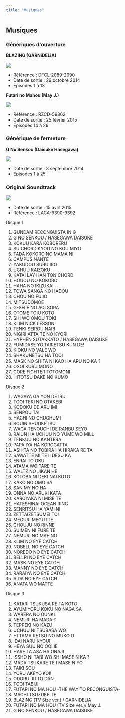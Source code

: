 ```yaml
---
title: "Musiques"
---
```


Musiques
--------


### Génériques d'ouverture


**BLAZING (GARNiDELiA)**


![](/images/stories/saga/gnoreconguista/musiques/op1.jpg)


* Référence : DFCL-2089-2090
* Date de sortie : 29 octobre 2014
* Episodes 1 à 13


**Futari no Mahou (May J.)**


**![](/images/stories/saga/gnoreconguista/musiques/op2.jpg)**


* Référence : RZCD-59862
* Date de sortie : 25 février 2015
* Episodes 14 à 26


### Générique de fermeture


**G No Senkou (Daisuke Hasegawa)**


![](/images/stories/saga/gnoreconguista/musiques/ed.jpg)


* Date de sortie : 3 septembre 2014
* Episodes 1 à 25


### Original Soundtrack


![](/images/stories/saga/gnoreconguista/musiques/ost.jpg)


* Date de sortie : 15 avril 2015
* Référence : LACA-9390-9392


Disque 1


1. GUNDAM RECONGUISTA IN G
2. G NO SENKOU / HASEGAWA DAISUKE
3. KOKUU KARA KOBORERU
4. SU CHORD KYOU NO KOU MIYO
5. TADA KOKORO NO MAMA NI
6. CAMPUS NANTE
7. YAKUDOU SURU IRO
8. UCHUU KAIZOKU
9. KATAI LAY HAN TON CHORD
10. HOUOU NO KOKORO
11. HAHA NO IKIZUKAI
12. TOWA SANGA NO HADOU
13. CHOU NO FUJO
14. MITSUDOMOE
15. G-SELF NO AOI SORA
16. OTOME TOIU KOTO
17. SHI WO OMOU TOKI
18. KLIM NICK LESSON
19. TENKI SEIROU NARI
20. NIGIRI ATTA TE NO KYORI
21. HYPHEN SUTAKKATO / HASEGAWA DAISUKE
22. FUMIDASE YO.TAIRETSU KUN DE!
23. KIOKU NO VALE WO
24. SHAKUNETSU HA TOOI
25. MASK NO SHITA NI KAO HA ARU NO KA ?
26. OSOI KURU MONO
27. CORE FIGHTER TOTOMONI
28. HITOTSU DAKE NO KUMO


Disque 2


1. WAGAYA GA YON DE IRU
2. TOOI TEKI NO OTAKEBI
3. KODOKU DE ARU IMI
4. SENPOU TAI
5. HACHI NO CHUCHUMI
6. SOUIN SHUUKETSU
7. WAGA TENOUCHI DE RANBU SEYO
8. RAIUN HA UCHUU NO YUME WO MILL
9. TENKUU NO KANTERA
10. PAPA IYA HA KOROGATTA
11. ASHITA NO TOBIRA HA HIRAKA RE TA
12. SAWATTE MI TE II DESU KA
13. ENRAI TO OKU
14. ATAMA WO TARE TE
15. WALTZ NO JIKAN HE
16. KOTOBA NI DEKI NAI KOTO
17. KAKO NO OMO SA
18. SAN MY NO HA
19. ONNA NO ARUKI KATA
20. KAROYAKA NI MISE TE
21. HATESHINAI OCEAN RING
22. SENRITSU HA YAMI NI
23. ZETTAIZETSUMEI TO!
24. MEGURI MEGUTTE
25. CHOUJU NO RINNE
26. SUIMEN NI FURE TE
27. NEMURI NO MAE NO
28. KLIM NO EYE CATCH
29. NOBELL NO EYE CATCH
30. NOREDO NO EYE CATCH
31. BELLRI NO EYE CATCH
32. MASK NO EYE CATCH
33. MANNY NO EYE CATCH
34. RARAIYA NO EYE CATCH
35. AIDA NO EYE CATCH
36. ANATA WO MATTE


Disque 3


1. KATARI TSUKUSA RE TA KOTO
2. AYUMIYORU KOKU NO NAGA SA
3. WARERA NO GUNKI
4. NEMURI HA MADA ?
5. TEPPEKI NO KAZU
6. UCHUU NI TSUBASA WO
7. HI TAMA RETSU NO MUKO U
8. IDAI NARU KYOUI
9. HEYA SUU NO OOI IE
10. HARE TA ASA HA ONAJI
11. ISSHO NI TABI WO SHI MASE N KA ?
12. MADA TSUKARE TE I MASE N YO
13. TAIKI SOU
14. YORU AKEYO.KOI!
15. ODORU JITTO DAN
16. TOOI TABIJI
17. FUTARI NO MA HOU -THE WAY TO RECONGUISTA-
18. MACHI TSUZUKE TE
19. BLAZING (TV Size ver.) / GARNiDELiA
20. FUTARI NO MA HOU (TV Size ver.)/ May J.
21. G NO SENKOU / HASEGAWA DAISUKE

